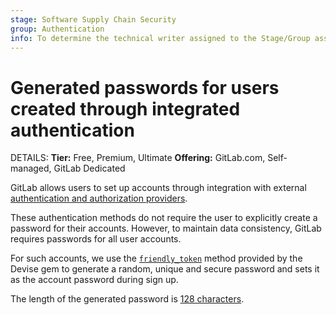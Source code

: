 ```yaml
---
stage: Software Supply Chain Security
group: Authentication
info: To determine the technical writer assigned to the Stage/Group associated with this page, see https://handbook.gitlab.com/handbook/product/ux/technical-writing/#assignments
---
```


# Generated passwords for users created through integrated authentication

DETAILS:
**Tier:** Free, Premium, Ultimate
**Offering:** GitLab.com, Self-managed, GitLab Dedicated

GitLab allows users to set up accounts through integration with external [authentication and authorization providers](../administration/auth/index.md).

These authentication methods do not require the user to explicitly create a password for their accounts.
However, to maintain data consistency, GitLab requires passwords for all user accounts.

For such accounts, we use the [`friendly_token`](https://github.com/heartcombo/devise/blob/f26e05c20079c9acded3c0ee16da0df435a28997/lib/devise.rb#L492) method provided by the Devise gem to generate a random, unique and secure password and sets it as the account password during sign up.

The length of the generated password is [128 characters](password_length_limits.md).
